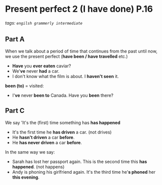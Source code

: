 # Present perfect 2 (I have done) P.16
###### tags: `engilsh grammerly intermediate`

## Part A
When we talk about a period of time that continues from the past until now, we use the present perfect (**have been / have travelled** etc.) 

- **Have** you **ever eaten** caviar?
- We'**ve** never **had** a car.
- I don't know what the film is about. I **haven't seen** it.

**been (to)** = visited:
- I'**ve** never **been to** Canada. Have you **been** there?

## Part C 
We say 'It's the (first) time something has **has happened**
- It's the first time he **has driven** a car. (not drives)
- He **hasn't driven** a car **before**.
- He **has never driven** a car **before**.

In the same way we say:
- Sarah has lost her passport again. This is the second time this **has happened**. (not happens)
- Andy is phoning his girlfriend again. It's the third time he'**s phoned** her **this evening**.